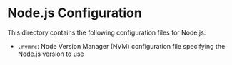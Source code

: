 # Node.js Configuration

This directory contains the following configuration files for Node.js:

- `.nvmrc`: Node Version Manager (NVM) configuration file specifying the Node.js version to use
